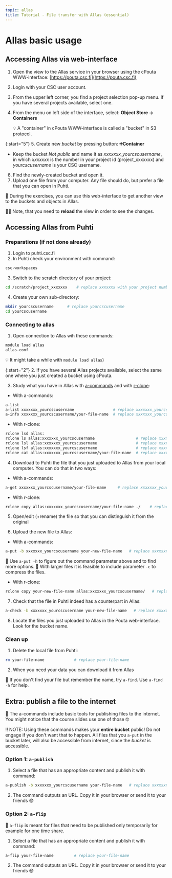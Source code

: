 ```yaml
---
topic: allas
title: Tutorial - File transfer with Allas (essential)
---
```


# Allas basic usage

## Accessing Allas via web-interface

1. Open the view to the Allas service in your browser using the cPouta WWW-interface: [https://pouta.csc.fi](https://pouta.csc.fi)
2. Login with your CSC user account.
3. From the upper left corner, you find a project selection pop-up menu. If you have several projects available, select one.
4. From the menu on left side of the interface, select: **Object Store -> Containers**

   💡 A "container" in cPouta WWW-interface is called a "bucket" in S3 protocol. 

{:start="5"}
5. Create new _bucket_ by pressing button: **➕Container**
   - Keep the bucket _Not public_ and name it as *xxxxxxx_yourcscusername*, in which *xxxxxxx* is the number in your project id (project_xxxxxxx) and *yourcscusername* is your CSC username.
6. Find the newly-created bucket and open it.
7. Upload one file from your computer. Any file should do, but prefer a file that you can open in Puhti.

💭 During the exercises, you can use this web-interface to get another view to the buckets and objects in Allas.

☝🏻 Note, that you need to **reload** the view in order to see the changes.

## Accessing Allas from Puhti

### Preparations (if not done already)

1. Login to puhti.csc.fi
2. In Puhti check your environment with command:

```bash
csc-workspaces
```

3. Switch to the scratch directory of your project:

```bash
cd /scratch/project_xxxxxxx    # replace xxxxxxx with your project number (use the same project, where you just created a bucket)
```

4. Create your own sub-directory:

```bash
mkdir yourcscusername      # replace yourcscusername
cd yourcscusername
```

### Connecting to allas

1. Open connection to Allas wih these commands:

```bash
module load allas
allas-conf 
```

💡 It might take a while with `module load allas`) 

{:start="2"}
2. If you have several Allas projects available, select the same one where you just created a bucket using cPouta.

3. Study what you have in Allas with [a-commands](https://docs.csc.fi/data/Allas/using_allas/a_commands/) and with [r-clone](https://docs.csc.fi/data/Allas/using_allas/rclone/):

- With a-commands:

```bash
a-list
a-list xxxxxxx_yourcscusername                 # replace xxxxxxx_yourcscusername so that it correspond to your new bucket
a-info xxxxxxx_yourcscusername/your-file-name  # replace xxxxxxx_yourcscusername and your-file-name
```
    
- With r-clone:
      
```bash
rclone lsd allas:
rclone ls allas:xxxxxxx_yourcscusername                  # replace xxxxxxx_yourcscusername so that it correspond to your new bucket
rclone lsl allas:xxxxxxx_yourcscusername                 # replace xxxxxxx_yourcscusername
rclone lsf allas:xxxxxxx_yourcscusername                 # replace xxxxxxx_yourcscusername
rclone cat allas:xxxxxxx_yourcscusername/your-file-name  # replace xxxxxxx_yourcscusername and your-file-name
```
   
4. Download to Puhti the file that you just uploaded to Allas from your local computer. You can do that in two ways:

- With a-commands:
      
```bash
a-get xxxxxxx_yourcscusername/your-file-name     # replace xxxxxxx_yourcscusername and your-file-name
```
      
- With r-clone:
      
```bash
rclone copy allas:xxxxxxx_yourcscusername/your-file-name ./    # replace xxxxxxx_yourcscusername and your-file-name
```
      
5. Open/edit (+rename) the file so that you can distinguish it from the original

6. Upload the new file to Allas:

- With a-commands:

```bash
a-put -b xxxxxxx_yourcscusername your-new-file-name   # replace xxxxxxx_yourcscusername and your-new-file-name
```

💭 Use `a-put -h` to figure out the command parameter above and to find more options. 
💬 With larger files it is feasible to include parameter `-c` to compress the files.

- With r-clone:

```bash
rclone copy your-new-file-name allas:xxxxxxx_yourcscusername/   # replace your-new-file-name and xxxxxxx_yourcscusername
```

7. Check that the file in Puhti indeed has a counterpart in Allas:

```bash
a-check -b xxxxxxx_yourcscusername your-new-file-name   # replace xxxxxxx_yourcscusername and your-new-file-name
```

8. Locate the files you just uploaded to Allas in the Pouta web-interface. Look for the bucket name.

### Clean up

1. Delete the local file from Puhti:

```bash
rm your-file-name             # replace your-file-name
```

2. When you need your data you can download it from Allas

💭 If you don't find your file but remember the name, try `a-find`. Use `a-find -h` for help.

## Extra: publish a file to the internet

💬 The a-commands include basic tools for publishing files to the internet. You might notice that the course slides use one of those 🤓

‼️ NOTE: Using these commands makes your **entire bucket** public! Do not engage if you don't want that to happen. All files that you `a-put` in the bucket later, will also be accessible from internet, since the _bucket_ is accessible.

### Option 1: `a-publish`

1. Select a file that has an appropriate content and publish it with command:

```bash
a-publish -b xxxxxxx_yourcscusername your-file-name   # replace xxxxxxx_yourcscusername and your-new-file-name
```

2. The command outputs an URL. Copy it in your browser or send it to your friends 😎 

### Option 2: `a-flip`

💬 `a-flip` is meant for files that need to be published only temporarily for example for one time share. 

1. Select a file that has an appropriate content and publish it with command:

```bash
a-flip your-file-name         # replace your-file-name
```

2. The command outputs an URL. Copy it in your browser or send it to your friends 😎 
